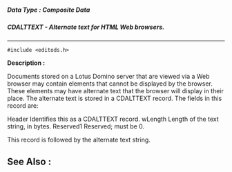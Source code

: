 ##### Data Type : Composite Data
##### CDALTTEXT - Alternate text for HTML Web browsers.
---
```
#include <editods.h>
```
**Description :**

Documents stored on a Lotus Domino server that are viewed via a Web browser may 
contain elements that cannot be displayed by the browser.  These elements may 
have alternate text that the browser will display in their place.  The 
alternate text is stored in a CDALTTEXT record.  The fields in this record are:

Header  Identifies this as a CDALTTEXT record.
wLength Length of the text string, in bytes.
Reserved1 Reserved;  must be 0.

This record is followed by the alternate text string.

**See Also :**
---
